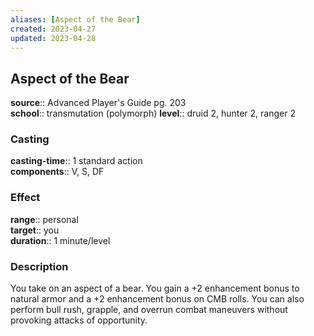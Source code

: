 ```yaml
---
aliases: [Aspect of the Bear]
created: 2023-04-27
updated: 2023-04-28
---
```


## Aspect of the Bear

**source**:: Advanced Player's Guide pg. 203  
**school**:: transmutation (polymorph)
**level**:: druid 2, hunter 2, ranger 2

### Casting

**casting-time**:: 1 standard action  
**components**:: V, S, DF

### Effect

**range**:: personal  
**target**:: you  
**duration**:: 1 minute/level

### Description

You take on an aspect of a bear. You gain a +2 enhancement bonus to natural armor and a +2 enhancement bonus on CMB rolls. You can also perform bull rush, grapple, and overrun combat maneuvers without provoking attacks of opportunity.
